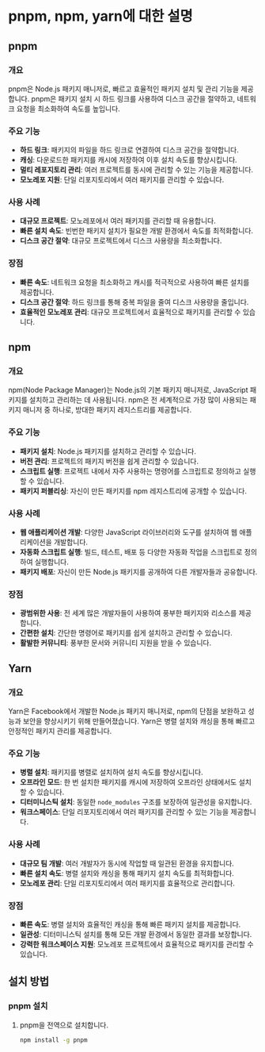 # pnpm, npm, yarn에 대한 설명

## pnpm

### 개요
pnpm은 Node.js 패키지 매니저로, 빠르고 효율적인 패키지 설치 및 관리 기능을 제공합니다. pnpm은 패키지 설치 시 하드 링크를 사용하여 디스크 공간을 절약하고, 네트워크 요청을 최소화하여 속도를 높입니다.

### 주요 기능
- **하드 링크**: 패키지의 파일을 하드 링크로 연결하여 디스크 공간을 절약합니다.
- **캐싱**: 다운로드한 패키지를 캐시에 저장하여 이후 설치 속도를 향상시킵니다.
- **멀티 레포지토리 관리**: 여러 프로젝트를 동시에 관리할 수 있는 기능을 제공합니다.
- **모노레포 지원**: 단일 리포지토리에서 여러 패키지를 관리할 수 있습니다.

### 사용 사례
- **대규모 프로젝트**: 모노레포에서 여러 패키지를 관리할 때 유용합니다.
- **빠른 설치 속도**: 빈번한 패키지 설치가 필요한 개발 환경에서 속도를 최적화합니다.
- **디스크 공간 절약**: 대규모 프로젝트에서 디스크 사용량을 최소화합니다.

### 장점
- **빠른 속도**: 네트워크 요청을 최소화하고 캐시를 적극적으로 사용하여 빠른 설치를 제공합니다.
- **디스크 공간 절약**: 하드 링크를 통해 중복 파일을 줄여 디스크 사용량을 줄입니다.
- **효율적인 모노레포 관리**: 대규모 프로젝트에서 효율적으로 패키지를 관리할 수 있습니다.

## npm

### 개요
npm(Node Package Manager)는 Node.js의 기본 패키지 매니저로, JavaScript 패키지를 설치하고 관리하는 데 사용됩니다. npm은 전 세계적으로 가장 많이 사용되는 패키지 매니저 중 하나로, 방대한 패키지 레지스트리를 제공합니다.

### 주요 기능
- **패키지 설치**: Node.js 패키지를 설치하고 관리할 수 있습니다.
- **버전 관리**: 프로젝트의 패키지 버전을 쉽게 관리할 수 있습니다.
- **스크립트 실행**: 프로젝트 내에서 자주 사용하는 명령어를 스크립트로 정의하고 실행할 수 있습니다.
- **패키지 퍼블리싱**: 자신이 만든 패키지를 npm 레지스트리에 공개할 수 있습니다.

### 사용 사례
- **웹 애플리케이션 개발**: 다양한 JavaScript 라이브러리와 도구를 설치하여 웹 애플리케이션을 개발합니다.
- **자동화 스크립트 실행**: 빌드, 테스트, 배포 등 다양한 자동화 작업을 스크립트로 정의하여 실행합니다.
- **패키지 배포**: 자신이 만든 Node.js 패키지를 공개하여 다른 개발자들과 공유합니다.

### 장점
- **광범위한 사용**: 전 세계 많은 개발자들이 사용하여 풍부한 패키지와 리소스를 제공합니다.
- **간편한 설치**: 간단한 명령어로 패키지를 쉽게 설치하고 관리할 수 있습니다.
- **활발한 커뮤니티**: 풍부한 문서와 커뮤니티 지원을 받을 수 있습니다.

## Yarn

### 개요
Yarn은 Facebook에서 개발한 Node.js 패키지 매니저로, npm의 단점을 보완하고 성능과 보안을 향상시키기 위해 만들어졌습니다. Yarn은 병렬 설치와 캐싱을 통해 빠르고 안정적인 패키지 관리를 제공합니다.

### 주요 기능
- **병렬 설치**: 패키지를 병렬로 설치하여 설치 속도를 향상시킵니다.
- **오프라인 모드**: 한 번 설치한 패키지를 캐시에 저장하여 오프라인 상태에서도 설치할 수 있습니다.
- **디터미니스틱 설치**: 동일한 `node_modules` 구조를 보장하여 일관성을 유지합니다.
- **워크스페이스**: 단일 리포지토리에서 여러 패키지를 관리할 수 있는 기능을 제공합니다.

### 사용 사례
- **대규모 팀 개발**: 여러 개발자가 동시에 작업할 때 일관된 환경을 유지합니다.
- **빠른 설치 속도**: 병렬 설치와 캐싱을 통해 패키지 설치 속도를 최적화합니다.
- **모노레포 관리**: 단일 리포지토리에서 여러 패키지를 효율적으로 관리합니다.

### 장점
- **빠른 속도**: 병렬 설치와 효율적인 캐싱을 통해 빠른 패키지 설치를 제공합니다.
- **일관성**: 디터미니스틱 설치를 통해 모든 개발 환경에서 동일한 결과를 보장합니다.
- **강력한 워크스페이스 지원**: 모노레포 프로젝트에서 효율적으로 패키지를 관리할 수 있습니다.

## 설치 방법

### pnpm 설치
1. pnpm을 전역으로 설치합니다.
   ```bash
   npm install -g pnpm
